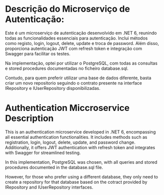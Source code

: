 # Descrição do Microserviço de Autenticação:

Este é um microserviço de autenticação desenvolvido em .NET 6, reunindo todas as funcionalidades essenciais para autenticação. Inclui métodos como registo, login, logout, delete, update e troca de password. Além disso, proporciona autenticação JWT com refresh token e integração com Swagger para facilitar os testes.

Na implementação, optei por utilizar o PostgreSQL, com todas as consultas e stored procedures documentadas no ficheiro database.sql.

Contudo, para quem preferir utilizar uma base de dados diferente, basta criar um novo repositorio seguindo o contrato presente na interface IRepository e IUserRepository disponibilizadas.

# Authentication Miccroservice Description
This is an authentication microservice developed in .NET 6, encompassing all essential authentication functionalities. It includes methods such as registration, login, logout, delete, update, and password change. Additionally, it offers JWT authentication with refresh token and integrates with Swagger for streamlined testing.

In this implementation, PostgreSQL was chosen, with all queries and stored procedures documented in the database.sql file.

However, for those who prefer using a different database, they only need to create a repository for that database based on the cotract provided by IRepository and IUserRepository interfaces.